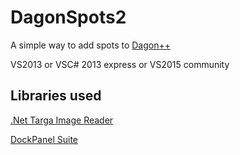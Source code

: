# DagonSpots2
A simple way to add spots to [Dagon++](https://github.com/Senscape/Dagon)

VS2013 or VSC# 2013 express or VS2015 community

## Libraries used
[.Net Targa Image Reader](http://www.codeproject.com/Articles/31702/NET-Targa-Image-Reader)

[DockPanel Suite](http://dockpanelsuite.com/)
